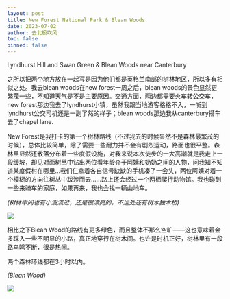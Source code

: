 ```yaml
---
layout: post
title: New Forest National Park & Blean Woods
date: 2023-07-02
author: 去北极吹风
toc: false
pinned: false
---
```

Lyndhurst Hill and Swan Green & Blean Woods near Canterbury

之所以把两个地方放在一起写是因为他们都是英格兰南部的树林地区，所以多有相似之处。我去blean woods在new forest一周之后，blean woods的景色显然更繁茂一些，不知道天气是不是主要原因。交通方面，两边都需要火车转公交车，new forest那边我去了lyndhurst小镇，虽然我跟当地游客格格不入，一听到lyndhurst公交司机还是一副了然的样子；blean woods那边我从canterbury搭车去了chapel lane.

New Forest是我打卡的第一个树林路线（不过我去的时候显然不是森林最繁茂的时候），总体比较简单，除了需要一些耐力并不会有剧烈运动，路面也很平整。森林里显然还散落分布着一些度假设施，对我来说本次徒步的一大高潮就是我走上一段缓坡，却见对面树丛中钻出两位看年龄介于阿姨和奶奶之间的人物，问我知不知道某度假村在哪里…我们仨拿着各自信号缺缺的手机凑了一会头，两位阿姨对着一个模糊的方向往树丛中跋涉而去……路上还会经过一个两栖爬行动物馆。我也碰到一些来骑车的家庭，如果再来，我也会找一辆山地车。

  *(树林中间也有小溪流过，还是很漂亮的，不远处还有树木独木桥)*

![](https://raw.githubusercontent.com/wkm-um/wkm-um.github.io/master/images/newforest_1.jpg)

相比之下Blean Wood的路线有更多绿色，而且整体不那么空旷——这也意味着会多踩入一些不明显的小路，真正地穿行在树木间。也许是时机正好，树林里有一段路鸟鸣不断，很是热闹。

两个森林环线都在3小时以内。
 
  *(Blean Wood)*

![](https://raw.githubusercontent.com/wkm-um/wkm-um.github.io/master/images/blean_1.jpg)
